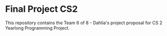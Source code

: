# Final Project CS2
This repository contains the Team 6 of 8 - Dahlia's project proposal for CS 2 Yearlong Programming Project.
